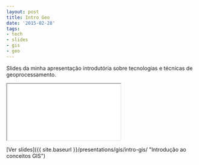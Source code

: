 ```yaml
---
layout: post
title: Intro Geo
date: '2015-02-28'
tags:
- tech
- slides
- gis
- geo
---
```

Slides da minha apresentação introdutória sobre tecnologias e técnicas de geoprocessamento.

<iframe src="{{ site.baseurl }}/presentations/gis/intro-gis/index.html">
</iframe>

[Ver slides]({{ site.baseurl }}/presentations/gis/intro-gis/ "Introdução ao conceitos GIS")